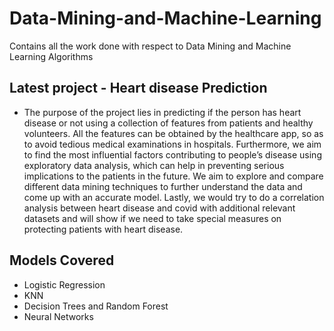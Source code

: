 # Data-Mining-and-Machine-Learning
Contains all the work done with respect to Data Mining and Machine Learning Algorithms

## Latest project - Heart disease Prediction

- The purpose of the project lies in predicting if the person has heart disease or not using a collection of features from patients and healthy volunteers. All the features can be obtained by the healthcare app, so as to avoid tedious medical examinations in hospitals. Furthermore, we aim to find the most influential factors contributing to people’s disease using exploratory data analysis, which can help in preventing serious implications to the patients in the future. We aim to explore and compare different data mining techniques to further understand the data and come up with an accurate model. Lastly, we would try to do a correlation analysis between heart disease and covid with additional relevant datasets and will show if we need to take special measures on protecting patients with heart disease.

## Models Covered
- Logistic Regression
- KNN
- Decision Trees and Random Forest
- Neural Networks


